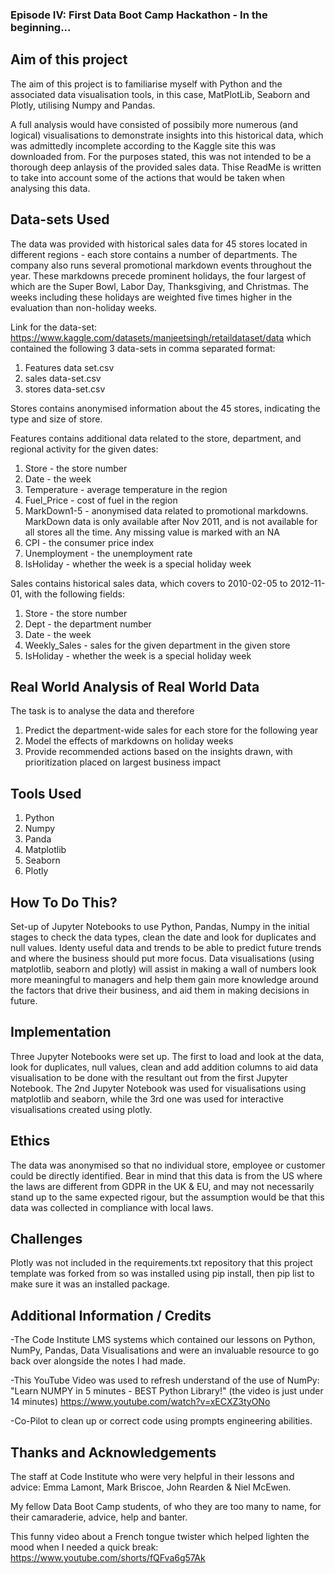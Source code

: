 ### Episode IV: First Data Boot Camp Hackathon - In the beginning...

## Aim of this project

The aim of this project is to familiarise myself with Python and the associated data visualisation tools, in this case, MatPlotLib, Seaborn and Plotly, utilising Numpy and Pandas.

A full analysis would have consisted of possibily more numerous (and logical) visualisations to demonstrate insights into this historical data, which was admittedly incomplete according to the Kaggle site this was downloaded from. For the purposes stated, this was not intended to be a thorough deep anlaysis of the provided sales data. Thise ReadMe is written to take into account some of the actions that would be taken when analysing this data.



## Data-sets Used

The data was provided with historical sales data for 45 stores located in different regions - each store contains a number of departments. The company also runs several promotional markdown events throughout the year. These markdowns precede prominent holidays, the four largest of which are the Super Bowl, Labor Day, Thanksgiving, and Christmas. The weeks including these holidays are weighted five times higher in the evaluation than non-holiday weeks.

Link for the data-set: https://www.kaggle.com/datasets/manjeetsingh/retaildataset/data which contained the following 3 data-sets in comma separated format:
1. Features data set.csv
2. sales data-set.csv
3. stores data-set.csv

Stores contains anonymised information about the 45 stores, indicating the type and size of store.

Features contains additional data related to the store, department, and regional activity for the given dates:

1. Store - the store number
2. Date - the week
3. Temperature - average temperature in the region
4. Fuel_Price - cost of fuel in the region
5. MarkDown1-5 - anonymised data related to promotional markdowns. MarkDown data is only available after Nov 2011, and is not available for all stores all the time. Any missing value is marked with an NA
6. CPI - the consumer price index
7. Unemployment - the unemployment rate
8. IsHoliday - whether the week is a special holiday week

Sales contains historical sales data, which covers to 2010-02-05 to 2012-11-01, with the following fields:

1. Store - the store number
2. Dept - the department number
3. Date - the week
4. Weekly_Sales -  sales for the given department in the given store
5. IsHoliday - whether the week is a special holiday week


## Real World Analysis of Real World Data

The task is to analyse the data and therefore
1. Predict the department-wide sales for each store for the following year
2. Model the effects of markdowns on holiday weeks
3. Provide recommended actions based on the insights drawn, with prioritization placed on largest business impact


## Tools Used

1. Python
2. Numpy
3. Panda
4. Matplotlib
5. Seaborn
6. Plotly


## How To Do This?

Set-up of Jupyter Notebooks to use Python, Pandas, Numpy in the initial stages to check the data types, clean the date and look for duplicates and null values.
Identy useful data and trends to be able to predict future trends and where the business should put more focus. Data visualisations (using matplotlib, seaborn and plotly) will assist in making a wall of numbers look more meaningful to managers and help them gain more knowledge around the factors that drive their business, and aid them in making decisions in future.


## Implementation

Three Jupyter Notebooks were set up. The first to load and look at the data, look for duplicates, null values, clean and add addition columns to aid data visualisation to be done with the resultant out from the first Jupyter Notebook. The 2nd Jupyter Notebook was used for visualisations using matplotlib and seaborn, while the 3rd one was used for interactive visualisations created using plotly.


## Ethics

The data was anonymised so that no individual store, employee or customer could be directly identified.
Bear in mind that this data is from the US where the laws are different from GDPR in the UK & EU, and may not necessarily stand up to the same expected rigour, but the assumption would be that this data was collected in compliance with local laws.


## Challenges

Plotly was not included in the requirements.txt repository that this project template was forked from so was installed using pip install, then pip list to make sure it was an installed package.


## Additional Information / Credits

-The Code Institute LMS systems which contained our lessons on Python, NumPy, Pandas, Data Visualisations and were an invaluable resource to go back over alongside the notes I had made.

-This YouTube Video was used to refresh understand of the use of NumPy:
"Learn NUMPY in 5 minutes - BEST Python Library!" (the video is just under 14 minutes)
https://www.youtube.com/watch?v=xECXZ3tyONo

-Co-Pilot to clean up or correct code using prompts engineering abilities.


## Thanks and Acknowledgements

The staff at Code Institute who were very helpful in their lessons and advice: Emma Lamont, Mark Briscoe, John Rearden & Niel McEwen.

My fellow Data Boot Camp students, of who they are too many to name, for their camaraderie, advice, help and banter.

This funny video about a French tongue twister which helped lighten the mood when I needed a quick break:
https://www.youtube.com/shorts/fQFva6g57Ak

